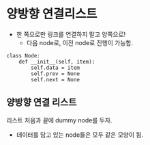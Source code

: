 # 양방향 연결리스트

-   한 쪽으로만 링크를 연결하지 말고 양쪽으로!
    -   다음 node로, 이전 node로 진행이 가능함.

```
class Node:
    def __init__(self, item):
        self.data = item
        self.prev = None
        self.next = None
```

## 양방향 연결 리스트

리스트 처음과 끝에 dummy node를 두자.

-   데이터를 담고 있는 node들은 모두 같은 모양이 됨.

